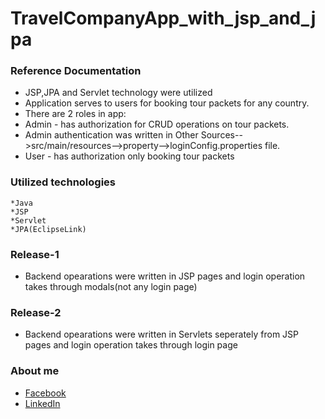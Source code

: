 # TravelCompanyApp_with_jsp_and_jpa
### Reference Documentation
* JSP,JPA and Servlet technology were utilized
* Application serves to users for booking tour packets for any country.
* There are 2 roles in app:
* Admin - has authorization for CRUD operations on tour packets.
* Admin authentication was written in Other Sources-->src/main/resources-->property-->loginConfig.properties file.
* User - has authorization only booking tour packets

### Utilized technologies
	*Java
    *JSP
	*Servlet
	*JPA(EclipseLink)
### Release-1
* Backend opearations were written in JSP pages and login operation takes through modals(not any login page)

### Release-2
* Backend opearations were written in Servlets seperately from JSP pages and login operation takes through login page

### About me
* [Facebook](https://www.facebook.com/murad.isgenderli.12)
* [LinkedIn](https://www.linkedin.com/in/murad-isgandarli-23500b198/)
